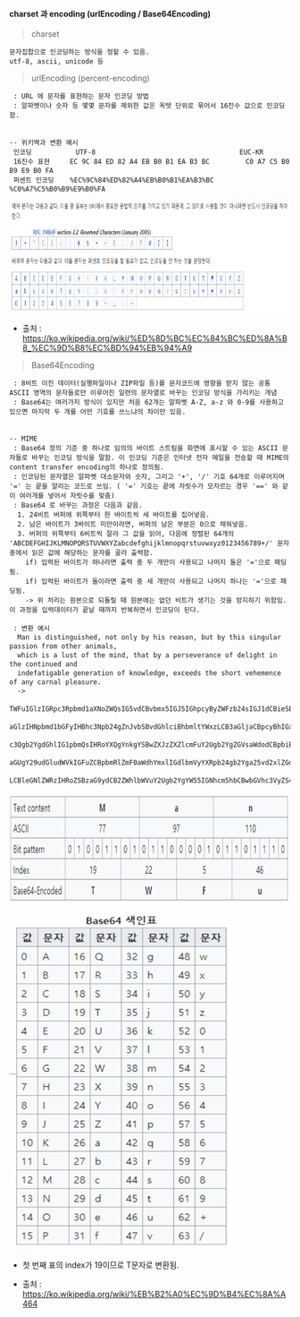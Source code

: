 

#### charset 과 encoding (urlEncoding / Base64Encoding)

> charset

```
문자집합으로 인코딩하는 방식을 정할 수 있음.
utf-8, ascii, unicode 등
```



> urlEncoding (percent-encoding)

```
 : URL 에 문자를 표현하는 문자 인코딩 방법
 : 알파벳이나 숫자 등 몇몇 문자를 제외한 값은 옥텟 단위로 묶어서 16진수 값으로 인코딩 함.


-- 위키백과 변환 예시
 인코딩	       UTF-8	                                EUC-KR
 16진수 표현	 EC 9C 84 ED 82 A4 EB B0 B1 EA B3 BC	     C0 A7 C5 B0 B9 E9 B0 FA
 퍼센트 인코딩	%EC%9C%84%ED%82%A4%EB%B0%B1%EA%B3%BC	  %C0%A7%C5%B0%B9%E9%B0%FA
```

<img src="../img/percentEncoding.PNG" width="600px" height="200px" title="px(픽셀) 크기 설정" alt="RubberDuck"></img><br/>

* 출처 : https://ko.wikipedia.org/wiki/%ED%8D%BC%EC%84%BC%ED%8A%B8_%EC%9D%B8%EC%BD%94%EB%94%A9


> Base64Encoding

```
 : 8비트 이진 데이터(실행파일이나 ZIP파일 등)를 문자코드에 영향을 받지 않는 공통 ASCII 영역의 문자들로만 이루어진 일련의 문자열로 바꾸는 인코딩 방식을 가리키는 개념
 : Base64는 여러가지 방식이 있지만 처음 62개는 알파벳 A-Z, a-z 와 0-9를 사용하고 있으면 마지막 두 개를 어떤 기호를 쓰느냐의 차이만 있음.


-- MIME
 : Base64 정의 기준 중 하나로 임의의 바이트 스트림을 화면에 표시할 수 있는 ASCII 문자들로 바꾸는 인코딩 방식을 말함. 이 인코딩 기준은 인터넷 전자 메일을 전송할 때 MIME의 content transfer encoding의 하나로 정의됨.
 : 인코딩된 문자열은 알파벳 대소문자와 숫자, 그리고 '+', '/' 기호 64개로 이루어지며 '=' 는 끝을 알리는 코드로 쓰임. ( '=' 기호는 끝에 자릿수가 모자르는 경우 '==' 와 같이 여러개를 넣어서 자릿수를 맞춤)
 : Base64 로 바꾸는 과정은 다음과 같음.
  1. 24비트 버퍼에 위쪽부터 한 바이트씩 세 바이트를 집어넣음.
  2. 남은 바이트가 3바이트 미만이라면, 버퍼의 남은 부분은 0으로 채워넣음.
  3. 버퍼의 위쪽부터 6비트씩 잘라 그 값을 읽어, 다음에 정렬된 64개의 'ABCDEFGHIJKLMNOPQRSTUVWXYZabcdefghijklmnopqrstuvwxyz0123456789+/' 문자 중에서 읽은 값에 해당하는 문자를 골라 출력함.
    if) 입력된 바이트가 하나라면 출력 중 두 개만이 사용되고 나머지 둘은 '='으로 패딩됨.
    if) 입력된 바이트가 둘이라면 출력 중 세 개만이 사용되고 나머지 하나는 '='으로 패딩됨.
    -> 위 처리는 원본으로 되돌릴 때 원본에는 없던 비트가 생기는 것을 방지하기 위함임. 이 과정을 입력데이터가 끝날 때까지 반복하면서 인코딩이 된다.

 : 변환 예시
  Man is distinguished, not only by his reason, but by this singular passion from other animals,
  which is a lust of the mind, that by a perseverance of delight in the continued and
  indefatigable generation of knowledge, exceeds the short vehemence of any carnal pleasure.
  ->
  TWFuIGlzIGRpc3Rpbmd1aXNoZWQsIG5vdCBvbmx5IGJ5IGhpcyByZWFzb24sIGJ1dCBieSB0
  aGlzIHNpbmd1bGFyIHBhc3Npb24gZnJvbSBvdGhlciBhbmltYWxzLCB3aGljaCBpcyBhIGx1
  c3Qgb2YgdGhlIG1pbmQsIHRoYXQgYnkgYSBwZXJzZXZlcmFuY2Ugb2YgZGVsaWdodCBpbiB0
  aGUgY29udGludWVkIGFuZCBpbmRlZmF0aWdhYmxlIGdlbmVyYXRpb24gb2Yga25vd2xlZGdl
  LCBleGNlZWRzIHRoZSBzaG9ydCB2ZWhlbWVuY2Ugb2YgYW55IGNhcm5hbCBwbGVhc3VyZS4=

```

<img src="../img/base64Encoding1.PNG" width="600px" height="200px" title="px(픽셀) 크기 설정" alt="RubberDuck"></img><br/>

<img src="../img/base64Encoding2.PNG" width="400px" height="600px" title="px(픽셀) 크기 설정" alt="RubberDuck"></img><br/>

* 첫 번째 표의 index가 19이므로 T문자로 변환됨.  

* 출처 : https://ko.wikipedia.org/wiki/%EB%B2%A0%EC%9D%B4%EC%8A%A464
